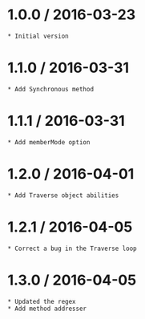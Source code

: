 1.0.0 / 2016-03-23
==================
	* Initial version
	
1.1.0 / 2016-03-31
==================
	* Add Synchronous method

1.1.1 / 2016-03-31
==================
	* Add memberMode option 

1.2.0 / 2016-04-01
==================
	* Add Traverse object abilities
	
1.2.1 / 2016-04-05
==================
	* Correct a bug in the Traverse loop
	
1.3.0 / 2016-04-05
==================
	* Updated the regex
	* Add method addresser